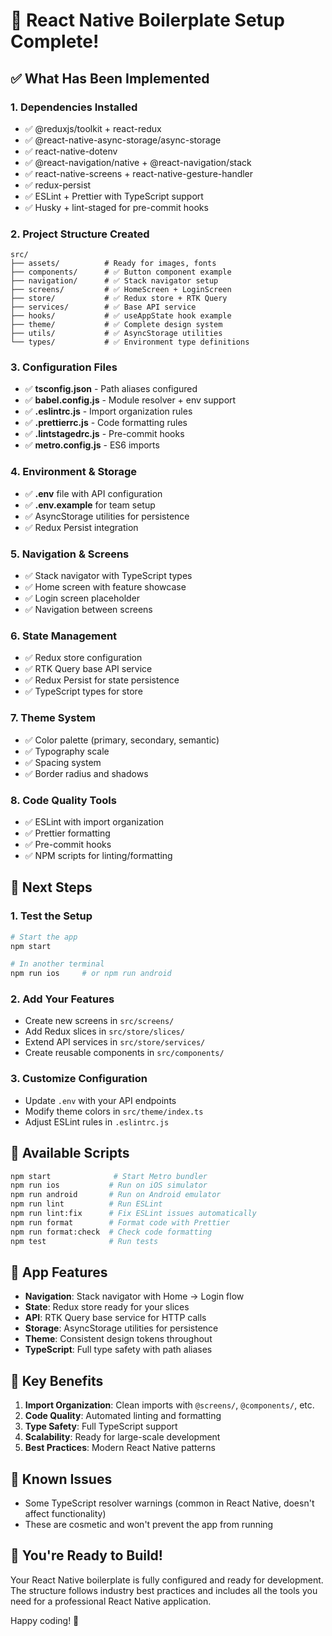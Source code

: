 # 🎉 React Native Boilerplate Setup Complete!

## ✅ What Has Been Implemented

### 1. **Dependencies Installed**

- ✅ @reduxjs/toolkit + react-redux
- ✅ @react-native-async-storage/async-storage
- ✅ react-native-dotenv
- ✅ @react-navigation/native + @react-navigation/stack
- ✅ react-native-screens + react-native-gesture-handler
- ✅ redux-persist
- ✅ ESLint + Prettier with TypeScript support
- ✅ Husky + lint-staged for pre-commit hooks

### 2. **Project Structure Created**

```
src/
├── assets/          # Ready for images, fonts
├── components/      # ✅ Button component example
├── navigation/      # ✅ Stack navigator setup
├── screens/         # ✅ HomeScreen + LoginScreen
├── store/           # ✅ Redux store + RTK Query
├── services/        # ✅ Base API service
├── hooks/           # ✅ useAppState hook example
├── theme/           # ✅ Complete design system
├── utils/           # ✅ AsyncStorage utilities
└── types/           # ✅ Environment type definitions
```

### 3. **Configuration Files**

- ✅ **tsconfig.json** - Path aliases configured
- ✅ **babel.config.js** - Module resolver + env support
- ✅ **.eslintrc.js** - Import organization rules
- ✅ **.prettierrc.js** - Code formatting rules
- ✅ **.lintstagedrc.js** - Pre-commit hooks
- ✅ **metro.config.js** - ES6 imports

### 4. **Environment & Storage**

- ✅ **.env** file with API configuration
- ✅ **.env.example** for team setup
- ✅ AsyncStorage utilities for persistence
- ✅ Redux Persist integration

### 5. **Navigation & Screens**

- ✅ Stack navigator with TypeScript types
- ✅ Home screen with feature showcase
- ✅ Login screen placeholder
- ✅ Navigation between screens

### 6. **State Management**

- ✅ Redux store configuration
- ✅ RTK Query base API service
- ✅ Redux Persist for state persistence
- ✅ TypeScript types for store

### 7. **Theme System**

- ✅ Color palette (primary, secondary, semantic)
- ✅ Typography scale
- ✅ Spacing system
- ✅ Border radius and shadows

### 8. **Code Quality Tools**

- ✅ ESLint with import organization
- ✅ Prettier formatting
- ✅ Pre-commit hooks
- ✅ NPM scripts for linting/formatting

## 🚀 Next Steps

### 1. **Test the Setup**

```bash
# Start the app
npm start

# In another terminal
npm run ios     # or npm run android
```

### 2. **Add Your Features**

- Create new screens in `src/screens/`
- Add Redux slices in `src/store/slices/`
- Extend API services in `src/store/services/`
- Create reusable components in `src/components/`

### 3. **Customize Configuration**

- Update `.env` with your API endpoints
- Modify theme colors in `src/theme/index.ts`
- Adjust ESLint rules in `.eslintrc.js`

## 🔧 Available Scripts

```bash
npm start              # Start Metro bundler
npm run ios           # Run on iOS simulator
npm run android       # Run on Android emulator
npm run lint          # Run ESLint
npm run lint:fix      # Fix ESLint issues automatically
npm run format        # Format code with Prettier
npm run format:check  # Check code formatting
npm test              # Run tests
```

## 📱 App Features

- **Navigation**: Stack navigator with Home → Login flow
- **State**: Redux store ready for your slices
- **API**: RTK Query base service for HTTP calls
- **Storage**: AsyncStorage utilities for persistence
- **Theme**: Consistent design tokens throughout
- **TypeScript**: Full type safety with path aliases

## 🎯 Key Benefits

1. **Import Organization**: Clean imports with `@screens/`, `@components/`, etc.
2. **Code Quality**: Automated linting and formatting
3. **Type Safety**: Full TypeScript support
4. **Scalability**: Ready for large-scale development
5. **Best Practices**: Modern React Native patterns

## 🐛 Known Issues

- Some TypeScript resolver warnings (common in React Native, doesn't affect functionality)
- These are cosmetic and won't prevent the app from running

## 🎉 You're Ready to Build!

Your React Native boilerplate is fully configured and ready for development. The structure follows industry best practices and includes all the tools you need for a professional React Native application.

Happy coding! 🚀

